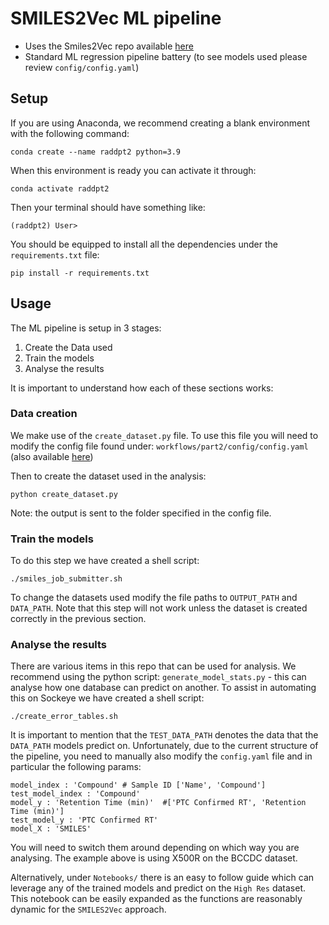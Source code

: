 
# SMILES2Vec ML pipeline

- Uses the Smiles2Vec repo available [here](https://github.com/Abdulk084/Smiles2vec)
- Standard ML regression pipeline battery (to see models used please review `config/config.yaml`)

## Setup

If you are using Anaconda, we recommend creating a blank environment with the following command:

```
conda create --name raddpt2 python=3.9
```

When this <blank> environment is ready you can activate it through:

```
conda activate raddpt2
```

Then your terminal should have something like:

```
(raddpt2) User> 
```

You should be equipped to install all the dependencies under the `requirements.txt` file:

```
pip install -r requirements.txt
```


## Usage

The ML pipeline is setup in 3 stages:

1) Create the Data used
2) Train the models
3) Analyse the results

It is important to understand how each of these sections works:

### Data creation

We make use of the `create_dataset.py` file. To use this file you will need to modify the config file found under: `workflows/part2/config/config.yaml` (also available [here](https://github.com/BCCDC-DSI/RADD/blob/pt2/workflows/part2/config/config.yaml))

Then to create the dataset used in the analysis:

```
python create_dataset.py
```

Note: the output is sent to the folder specified in the config file.


### Train the models

To do this step we have created a shell script:

```
./smiles_job_submitter.sh
```
To change the datasets used modify the file paths to `OUTPUT_PATH` and `DATA_PATH`. Note that this step will not work unless the dataset is created correctly in the previous section.

### Analyse the results

There are various items in this repo that can be used for analysis. We recommend using the python script: `generate_model_stats.py` - this can analyse how one database can predict on another. To assist in automating this on Sockeye we have created a shell script:

```
./create_error_tables.sh
```

It is important to mention that the `TEST_DATA_PATH` denotes the data that the `DATA_PATH` models predict on. Unfortunately, due to the current structure of the pipeline, you need to manually also modify the `config.yaml` file and in particular the following params:

```
model_index : 'Compound' # Sample ID ['Name', 'Compound']
test_model_index : 'Compound'
model_y : 'Retention Time (min)'  #['PTC Confirmed RT', 'Retention Time (min)']
test_model_y : 'PTC Confirmed RT'
model_X : 'SMILES'
```

You will need to switch them around depending on which way you are analysing. The example above is using X500R on the BCCDC dataset.


Alternatively, under `Notebooks/` there is an easy to follow guide which can leverage any of the trained models and predict on the `High Res` dataset. This notebook can be easily expanded as the functions are reasonably dynamic for the `SMILES2Vec` approach. 

